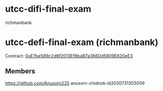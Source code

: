 # utcc-difi-final-exam
richmanbank
# utcc-defi-final-exam (richmanbank)

Contract: [0xE7be589c2d6f2013Ef8baB7a366Dd5809E620eE3](https://kovan.etherscan.io/address/0xe7be589c2d6f2013ef8bab7a366dd5809e620ee3)

## Members
https://github.com/Anusorn225
anusorn-chidnok-id2030731303009


